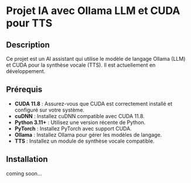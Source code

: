 # Projet IA avec Ollama LLM et CUDA pour TTS

## Description

Ce projet est un AI assistant qui utilise le modèle de langage Ollama (LLM) et CUDA pour la synthèse vocale (TTS). Il est actuellement en développement.

## Prérequis

- **CUDA 11.8** : Assurez-vous que CUDA est correctement installé et configuré sur votre système.
- **cuDNN** : Installez cuDNN compatible avec CUDA 11.8.
- **Python 3.11+** : Utilisez une version récente de Python.
- **PyTorch** : Installez PyTorch avec support CUDA.
- **Ollama** : Installez Ollama pour gérer les modèles de langage.
- **TTS** : Installez un module de synthèse vocale compatible.

## Installation
coming soon...